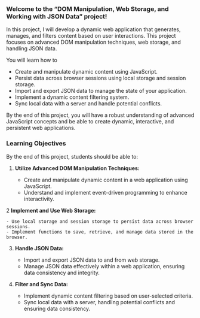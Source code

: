 ### Welcome to the “DOM Manipulation, Web Storage, and Working with JSON Data” project!

In this project, I will develop a dynamic web application that generates, manages, and filters content based on user interactions. This project focuses on advanced DOM manipulation techniques, web storage, and handling JSON data.

You will learn how to
- Create and manipulate dynamic content using JavaScript.
- Persist data across browser sessions using local storage and session storage.
- Import and export JSON data to manage the state of your application.
- Implement a dynamic content filtering system.
- Sync local data with a server and handle potential conflicts.

By the end of this project, you will have a robust understanding of advanced JavaScript concepts and be able to create dynamic, interactive, and persistent web applications.

### Learning Objectives

By the end of this project, students should be able to:

1. **Utilize Advanced DOM Manipulation Techniques:**

    - Create and manipulate dynamic content in a web application using JavaScript.
    - Understand and implement event-driven programming to enhance interactivity.

2 **Implement and Use Web Storage:**

    - Use local storage and session storage to persist data across browser sessions.
    - Implement functions to save, retrieve, and manage data stored in the browser.

3. **Handle JSON Data:**

    - Import and export JSON data to and from web storage.
    - Manage JSON data effectively within a web application, ensuring data consistency and integrity.

4. **Filter and Sync Data:**

    - Implement dynamic content filtering based on user-selected criteria.
    - Sync local data with a server, handling potential conflicts and ensuring data consistency.